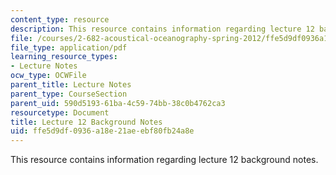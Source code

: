 ```yaml
---
content_type: resource
description: This resource contains information regarding lecture 12 background notes.
file: /courses/2-682-acoustical-oceanography-spring-2012/ffe5d9df0936a18e21aeebf80fb24a8e_MIT2_682S12_bglec12.pdf
file_type: application/pdf
learning_resource_types:
- Lecture Notes
ocw_type: OCWFile
parent_title: Lecture Notes
parent_type: CourseSection
parent_uid: 590d5193-61ba-4c59-74bb-38c0b4762ca3
resourcetype: Document
title: Lecture 12 Background Notes
uid: ffe5d9df-0936-a18e-21ae-ebf80fb24a8e
---
```

This resource contains information regarding lecture 12 background notes.

